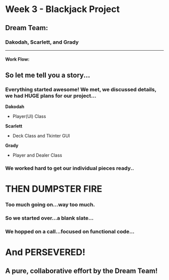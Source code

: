 # Week 3 - Blackjack Project

## Dream Team:

### Dakodah, Scarlett, and Grady

---
#### Work Flow:

## So let me tell you a story...
### Everything started awesome!  We met, we discussed details, we had HUGE plans for our project...

**Dakodah** 

- Player(UI) Class

**Scarlett**

- Deck Class and Tkinter GUI


**Grady** 

- Player and Dealer Class

### We worked hard to get our individual pieces ready..

# THEN DUMPSTER FIRE

### Too much going on...way too much.

### So we started over...a blank slate...

### We hopped on a call...focused on functional code...

# And PERSEVERED!

## A pure, collaborative effort by the Dream Team!
